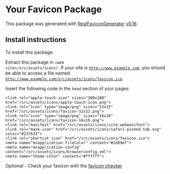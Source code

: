 # Your Favicon Package

This package was generated with [RealFaviconGenerator](https://realfavicongenerator.net/) [v0.16](https://realfavicongenerator.net/change_log#v0.16)

## Install instructions

To install this package:

Extract this package in <code>&lt;web site&gt;/src/assets/icons/</code>. If your site is <code>http://www.example.com</code>, you should be able to access a file named <code>http://www.example.com/src/assets/icons/favicon.ico</code>.

Insert the following code in the `head` section of your pages:

    <link rel="apple-touch-icon" sizes="180x180" href="/src/assets/icons/apple-touch-icon.png">
    <link rel="icon" type="image/png" sizes="32x32" href="/src/assets/icons/favicon-32x32.png">
    <link rel="icon" type="image/png" sizes="16x16" href="/src/assets/icons/favicon-16x16.png">
    <link rel="manifest" href="/src/assets/icons/site.webmanifest">
    <link rel="mask-icon" href="/src/assets/icons/safari-pinned-tab.svg" color="#237633">
    <link rel="shortcut icon" href="/src/assets/icons/favicon.ico">
    <meta name="msapplication-TileColor" content="#2d89ef">
    <meta name="msapplication-config" content="/src/assets/icons/browserconfig.xml">
    <meta name="theme-color" content="#ffffff">

*Optional* - Check your favicon with the [favicon checker](https://realfavicongenerator.net/favicon_checker)